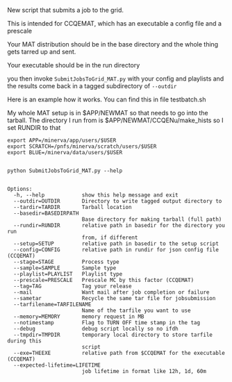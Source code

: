 New script that submits a job to the grid.   

This is intended for CCQEMAT, which has an executable a config file and a prescale

Your MAT distribution should be in the base directory and the whole thing gets tarred up and sent.

Your executable should be in the run directory

you then invoke `SubmitJobsToGrid_MAT.py` with your config and playlists and the results come back in a tagged subdirectory of `--outdir`

Here is an example how it works.  You can find this in file testbatch.sh

My whole MAT setup is in $APP/NEWMAT so that needs to go into the tarball.
The directory I run from is $APP/NEWMAT/CCQENu/make_hists so I set RUNDIR to that

```
export APP=/minerva/app/users/$USER
export SCRATCH=/pnfs/minerva/scratch/users/$USER
export BLUE=/minerva/data/users/$USER     
```
```python $APP/NEWMAT/CCQENu/utilities/SubmitJobsToGrid_MAT.py --stage=CCQEMAT --outdir=$SCRATCH/test --basedir=$APP/NEWMAT --rundir=CCQENu/make_hists --playlist=minervame5A --tag=test --mail --prescale=1000 --config=testme --exe=sidebands_v2 --setup=CCQENu/utilities/setup_batch_mat.sh --tmpdir=$BLUE/tmp --expected-lifetime=12h --memory=2000  #--debug --notimestamp 
```

`python SubmitJobsToGrid_MAT.py --help`

```Usage: SubmitJobsToGrid_MAT.py[opts]

Options:
  -h, --help            show this help message and exit
  --outdir=OUTDIR       Directory to write tagged output directory to
  --tardir=TARDIR       Tarball location
  --basedir=BASEDIRPATH
                        Base directory for making tarball (full path)
  --rundir=RUNDIR       relative path in basedir for the directory you run
                        from, if different
  --setup=SETUP         relative path in basedir to the setup script
  --config=CONFIG       relative path in rundir for json config file (CCQEMAT)
  --stage=STAGE         Process type
  --sample=SAMPLE       Sample type
  --playlist=PLAYLIST   Playlist type
  --prescale=PRESCALE   Prescale MC by this factor (CCQEMAT)
  --tag=TAG             Tag your release
  --mail                Want mail after job completion or failure
  --sametar             Recycle the same tar file for jobsubmission
  --tarfilename=TARFILENAME
                        Name of the tarfile you want to use
  --memory=MEMORY       memory request in MB
  --notimestamp         Flag to TURN OFF time stamp in the tag
  --debug               debug script locally so no ifdh
  --tmpdir=TMPDIR       temporary local directory to store tarfile during this
                        script
  --exe=THEEXE          relative path from $CCQEMAT for the executable (CCQEMAT)
  --expected-lifetime=LIFETIME
                        job lifetime in format like 12h, 1d, 60m
```
